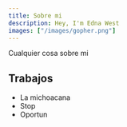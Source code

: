 ```yaml
---
title: Sobre mi
description: Hey, I'm Edna West
images: ["/images/gopher.png"]
---
```


Cualquier cosa sobre mi 

## Trabajos 
- La michoacana 
- Stop 
- Oportun 